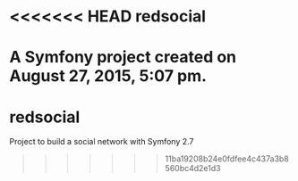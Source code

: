 <<<<<<< HEAD
redsocial
=========

A Symfony project created on August 27, 2015, 5:07 pm.
=======
# redsocial
Project to build a social network with Symfony 2.7
>>>>>>> 11ba19208b24e0fdfee4c437a3b8560bc4d2e1d3
